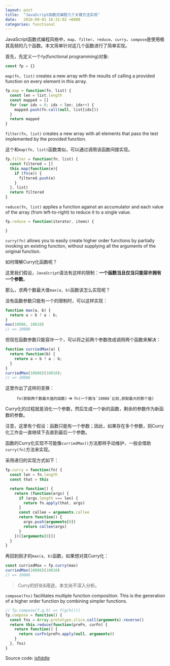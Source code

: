 ```yaml
---
layout: post
title:  "JavaScript函数式编程几个关键方法实现"
date:   2016-09-01 16:31:02 +0800
categories: functional
---
```



JavaScript函数式编程风格中，`map`、`filter`、`reduce`、`curry`、`compose`是使用极其高频的几个函数。本文简单针对这几个函数进行了简单实现。

首先，先定义一个`fp`(functional programming)对象:

```js
const fp = {}
```

`map(fn, list)` creates a new array with the results of calling a provided function on every element in this array.

```js
fp.map = function(fn, list) {
  const len = list.length
  const mapped = []
  for (var idx = 0; idx < len; idx++) {
    mapped.push(fn.call(null, list[idx]))
  }
  return mapped
}
```

`filter(fn, list)` creates a new array with all elements that pass the test implemented by the provided function.

这个和`map(fn, list)`函数类似，可以通过调用该函数间接实现。


```js
fp.filter = function(fn, list) {
  const filtered = []
  this.map(function(e){
    if (fn(e)) {
      filtered.push(e)
    }
  }, list)
  return filtered
}
```

`reduce(fn, list)` applies a function against an accumulator and each value of the array (from left-to-right) to reduce it to a single value.


```js
fp.reduce = function(iterator, items) {

}
```

`curry(fn)` allows you to easily create higher order functions by partially invoking an existing function, without supplying all the arguments of the original function.

如何理解Curry化函数呢？

这里我们假设，`JavaScript`语法有这样的限制：**一个函数当且仅当只能容许拥有一个参数**。

那么，求两个数最大值`max(a, b)`函数该怎么实现呢？

没有函数参数只能有一个的限制时，可以这样实现：

```js
function max(a, b) {
  return a > b ? a : b;
}
max(10086, 10010)
// => 10086
```

但现在函数参数只能容许一个，可以将之前两个参数改成调用两个函数来解决：

```js
function curriedMax(a) {
  return function(b) {
    return a > b ? a : b;
  }
}
curriedMax(10086)(10010);
// => 10086
```

这里作出了这样的变换：
<p>
<center><code>fn(获取两个数最大值的函数)</code> => <code>fn(一个数与`10086`比较,获取最大的那个值)</code></center>
</p>

Curry化的过程就是消化一个参数，然后生成一个新的函数，剩余的参数作为新函数的参数。

注意，这里有个假设：函数只能有一个参数；因此，如果存在多个参数，则Curry化工作会一直继续下去直到最后一个参数。

函数的Curry化实现不可能像`curriedMax()`方法那样手动维护，一般会借助`curry(fn)`方法来实现。

采用递归的实现方式如下：

```js
fp.curry = function(fn) {
  const len = fn.length
  const that = this

  return function() {
    return (function(args) {
      if (args.length === len) {
        return fn.apply(that, args)
      }
      const callee = arguments.callee
      return function() {
        args.push(arguments[0])
        return callee(args)
      }
    })([arguments[0]])
  }
}
```

再回到刚才的`max(a, b)`函数，如果想对其Curry化：

```js
const curriedMax = fp.curry(max)
curriedMax(10086)(10010)
// => 10086
```
> Curry的好处&用途，本文尚不深入分析。

`compose(fns)` facilitates multiple function composition. This is the generation of a higher order function by combining simpler functions.



```js
// fp.compose(f,g,h) => f(g(h()))
fp.compose = function() {
  const fns = Array.prototype.slice.call(arguments).reverse()
  return this.reduce(function(preFn, curFn) {
    return function() {
      return curFn(preFn.apply(null, arguments))
    }
  }, fns)
}
```

Source code: [jsfiddle](https://jsfiddle.net/juyipeng/x1bnpdvj/5/)

